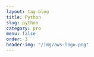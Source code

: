 ```yaml
---
layout: tag-blog
title: Python
slug: python
category: pro
menu: false
order: 3
header-img: "/img/aws-logo.png"
---
```

